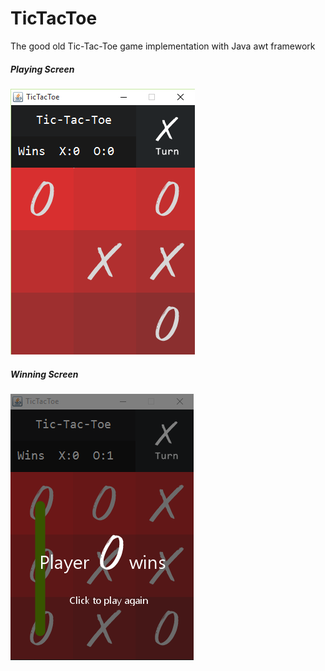 # TicTacToe
The good old Tic-Tac-Toe  game implementation with Java awt framework

##### Playing Screen
![Screenshots of the game](https://github.com/imadx/TicTacToe/blob/master/screenshots/screen0.png)  

##### Winning Screen
![Screenshots of the game](https://github.com/imadx/TicTacToe/blob/master/screenshots/screen1.png)
